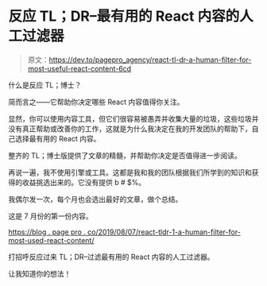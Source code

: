 # 反应 TL；DR–最有用的 React 内容的人工过滤器

> 原文：<https://dev.to/pagepro_agency/react-tl-dr-a-human-filter-for-most-useful-react-content-6cd>

什么是反应 TL；博士？

简而言之——它帮助你决定哪些 React 内容值得你关注。

显然，你可以使用内容工具，但它们很容易被愚弄并收集大量的垃圾，这些垃圾并没有真正帮助或改善你的工作，这就是为什么我决定在我的开发团队的帮助下，自己选择最有用的 React 内容。

整齐的 TL；博士版提供了文章的精髓，并帮助你决定是否值得进一步阅读。

再说一遍，我不使用引擎或工具。这都是我和我的团队根据我们所学到的知识和获得的收益挑选出来的。它没有提供 b # $%。

我偶尔发一次，每个月也会选出最好的文章，做个总结。

这是 7 月份的第一份内容。

[https://blog . page pro . co/2019/08/07/react-tldr-1-a-human-filter-for-most-used-react-content/](https://blog.pagepro.co/2019/08/07/react-tldr-1-a-human-filter-for-most-useful-react-content/)

打招呼反应过来 TL；DR–过滤最有用的 React 内容的人工过滤器。

让我知道你的想法！